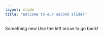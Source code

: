 ```yaml
---
layout: slide
title: "Welcome to our second slide!"
---
```

Something new
Use the left arrow to go back!

